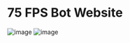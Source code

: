 # 75 FPS Bot Website
![image](https://user-images.githubusercontent.com/60021727/113911791-0dcf6c80-97e3-11eb-8087-74afd76356a0.png)
![image](https://user-images.githubusercontent.com/60021727/113911841-1f187900-97e3-11eb-9541-12957433a088.png)
